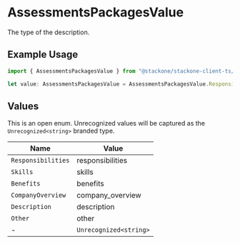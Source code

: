 # AssessmentsPackagesValue

The type of the description.

## Example Usage

```typescript
import { AssessmentsPackagesValue } from "@stackone/stackone-client-ts/sdk/models/shared";

let value: AssessmentsPackagesValue = AssessmentsPackagesValue.Responsibilities;
```

## Values

This is an open enum. Unrecognized values will be captured as the `Unrecognized<string>` branded type.

| Name                   | Value                  |
| ---------------------- | ---------------------- |
| `Responsibilities`     | responsibilities       |
| `Skills`               | skills                 |
| `Benefits`             | benefits               |
| `CompanyOverview`      | company_overview       |
| `Description`          | description            |
| `Other`                | other                  |
| -                      | `Unrecognized<string>` |